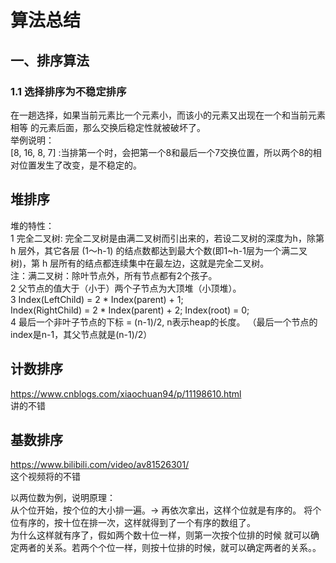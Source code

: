 # 算法总结

## 一、排序算法

### 1.1 选择排序为不稳定排序
在一趟选择，如果当前元素比一个元素小，而该小的元素又出现在一个和当前元素相等 的元素后面，那么交换后稳定性就被破坏了。  
举例说明：  
[8, 16, 8, 7] :当排第一个时，会把第一个8和最后一个7交换位置，所以两个8的相对位置发生了改变，是不稳定的。  


## 堆排序
堆的特性：  
1 完全二叉树: 完全二叉树是由满二叉树而引出来的，若设二叉树的深度为h，除第 h 层外，其它各层 (1～h-1) 的结点数都达到最大个数(即1~h-1层为一个满二叉树)，第 h 层所有的结点都连续集中在最左边，这就是完全二叉树。   
 注：满二叉树：除叶节点外，所有节点都有2个孩子。    
2 父节点的值大于（小于）两个子节点为大顶堆（小顶堆）。  
3 Index(LeftChild) = 2 * Index(parent) + 1;   
  Index(RightChild) = 2 * Index(parent) + 2;
  Index(root) = 0;  
4 最后一个非叶子节点的下标 = (n-1)/2, n表示heap的长度。 （最后一个节点的index是n-1，其父节点就是(n-1)/2）  
 
## 计数排序
https://www.cnblogs.com/xiaochuan94/p/11198610.html   
讲的不错

## 基数排序
https://www.bilibili.com/video/av81526301/  
这个视频将的不错  

以两位数为例，说明原理：  
从个位开始，按个位的大小排一遍。-> 再依次拿出，这样个位就是有序的。
将个位有序的，按十位在排一次，这样就得到了一个有序的数组了。  
为什么这样就有序了，假如两个数十位一样，则第一次按个位排的时候 就可以确定两者的关系。若两个个位一样，则按十位排的时候，就可以确定两者的关系。。






